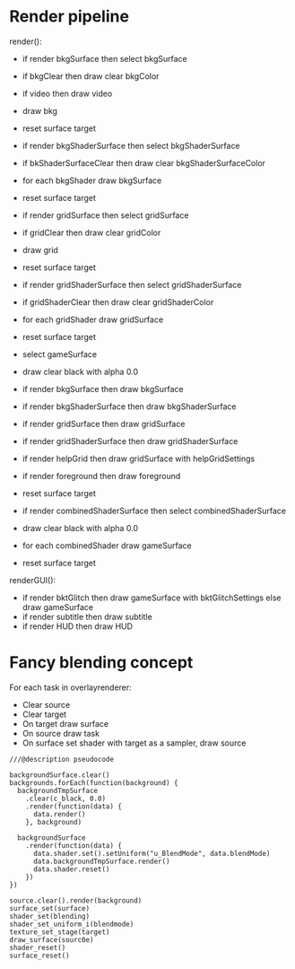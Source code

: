 # Render pipeline

render():
 - if render bkgSurface then select bkgSurface
 - if bkgClear then draw clear bkgColor
 - if video then draw video
 - draw bkg
 - reset surface target 

 - if render bkgShaderSurface then select bkgShaderSurface
 - if bkShaderSurfaceClear then draw clear bkgShaderSurfaceColor
 - for each bkgShader draw bkgSurface
 - reset surface target

 - if render gridSurface then select gridSurface
 - if gridClear then draw clear gridColor
 - draw grid
 - reset surface target

 - if render gridShaderSurface then select gridShaderSurface
 - if gridShaderClear then draw clear gridShaderColor
 - for each gridShader draw gridSurface
 - reset surface target

 - select gameSurface
 - draw clear black with alpha 0.0
 - if render bkgSurface then draw bkgSurface
 - if render bkgShaderSurface then draw bkgShaderSurface
 - if render gridSurface then draw gridSurface
 - if render gridShaderSurface then draw gridShaderSurface
 - if render helpGrid then draw gridSurface with helpGridSettings
 - if render foreground then draw foreground
 - reset surface target

 - if render combinedShaderSurface then select combinedShaderSurface
 - draw clear black with alpha 0.0
 - for each combinedShader draw gameSurface
 - reset surface target

renderGUI():
 - if render bktGlitch then draw gameSurface with bktGlitchSettings else draw gameSurface
 - if render subtitle then draw subtitle
 - if render HUD then draw HUD 


# Fancy blending concept
For each task in overlayrenderer:
- Clear source
- Clear target
- On target draw surface
- On source draw task
- On surface set shader with target as a sampler, draw source
```gml
///@description pseudocode

backgroundSurface.clear()
backgrounds.forEach(function(background) {
  backgroundTmpSurface
    .clear(c_black, 0.0)
    .render(function(data) {
      data.render()
    }, background)

  backgroundSurface
    .render(function(data) {
      data.shader.set().setUniform("u_BlendMode", data.blendMode)
      data.backgroundTmpSurface.render()
      data.shader.reset()
    })
})

source.clear().render(background)
surface_set(surface)
shader_set(blending)
shader_set_uniform_i(blendmode)
texture_set_stage(target)
draw_surface(sourc0e)
shader_reset()
surface_reset()
```